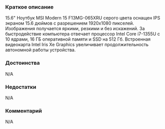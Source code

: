 ### **Краткое описание**
15.6" Ноутбук MSI Modern 15 F13MG-065XRU серого цвета оснащен IPS экраном 15.6 дюймов с разрешением 1920x1080 пикселей. Изображения получается яркими, резкими и без искажений. За быстродействие компьютера отвечает процессор Intel Core i7-1355U с 10 ядрами, 16 ГБ оперативной памяти и SSD на 512 Гб. Встроенная видеокарта Intel Iris Xe Graphics увеличивает продолжительность автономной работы устройства.

### **Достоинства**
N/A

### **Недостатки**
N/A

### **Комментарий**
N/A
